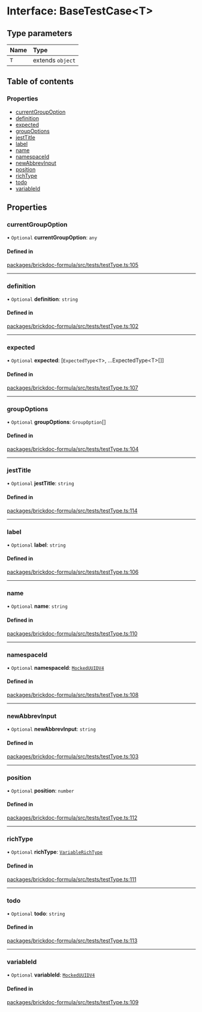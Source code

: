 # Interface: BaseTestCase<T\>

## Type parameters

| Name | Type             |
| :--- | :--------------- |
| `T`  | extends `object` |

## Table of contents

### Properties

- [currentGroupOption](BaseTestCase.md#currentgroupoption)
- [definition](BaseTestCase.md#definition)
- [expected](BaseTestCase.md#expected)
- [groupOptions](BaseTestCase.md#groupoptions)
- [jestTitle](BaseTestCase.md#jesttitle)
- [label](BaseTestCase.md#label)
- [name](BaseTestCase.md#name)
- [namespaceId](BaseTestCase.md#namespaceid)
- [newAbbrevInput](BaseTestCase.md#newabbrevinput)
- [position](BaseTestCase.md#position)
- [richType](BaseTestCase.md#richtype)
- [todo](BaseTestCase.md#todo)
- [variableId](BaseTestCase.md#variableid)

## Properties

### <a id="currentgroupoption" name="currentgroupoption"></a> currentGroupOption

• `Optional` **currentGroupOption**: `any`

#### Defined in

[packages/brickdoc-formula/src/tests/testType.ts:105](https://github.com/mashcard/mashcard/blob/main/packages/brickdoc-formula/src/tests/testType.ts#L105)

---

### <a id="definition" name="definition"></a> definition

• `Optional` **definition**: `string`

#### Defined in

[packages/brickdoc-formula/src/tests/testType.ts:102](https://github.com/mashcard/mashcard/blob/main/packages/brickdoc-formula/src/tests/testType.ts#L102)

---

### <a id="expected" name="expected"></a> expected

• `Optional` **expected**: [`ExpectedType`<`T`\>, ...ExpectedType<T\>[]]

#### Defined in

[packages/brickdoc-formula/src/tests/testType.ts:107](https://github.com/mashcard/mashcard/blob/main/packages/brickdoc-formula/src/tests/testType.ts#L107)

---

### <a id="groupoptions" name="groupoptions"></a> groupOptions

• `Optional` **groupOptions**: `GroupOption`[]

#### Defined in

[packages/brickdoc-formula/src/tests/testType.ts:104](https://github.com/mashcard/mashcard/blob/main/packages/brickdoc-formula/src/tests/testType.ts#L104)

---

### <a id="jesttitle" name="jesttitle"></a> jestTitle

• `Optional` **jestTitle**: `string`

#### Defined in

[packages/brickdoc-formula/src/tests/testType.ts:114](https://github.com/mashcard/mashcard/blob/main/packages/brickdoc-formula/src/tests/testType.ts#L114)

---

### <a id="label" name="label"></a> label

• `Optional` **label**: `string`

#### Defined in

[packages/brickdoc-formula/src/tests/testType.ts:106](https://github.com/mashcard/mashcard/blob/main/packages/brickdoc-formula/src/tests/testType.ts#L106)

---

### <a id="name" name="name"></a> name

• `Optional` **name**: `string`

#### Defined in

[packages/brickdoc-formula/src/tests/testType.ts:110](https://github.com/mashcard/mashcard/blob/main/packages/brickdoc-formula/src/tests/testType.ts#L110)

---

### <a id="namespaceid" name="namespaceid"></a> namespaceId

• `Optional` **namespaceId**: [`MockedUUIDV4`](../README.md#mockeduuidv4)

#### Defined in

[packages/brickdoc-formula/src/tests/testType.ts:108](https://github.com/mashcard/mashcard/blob/main/packages/brickdoc-formula/src/tests/testType.ts#L108)

---

### <a id="newabbrevinput" name="newabbrevinput"></a> newAbbrevInput

• `Optional` **newAbbrevInput**: `string`

#### Defined in

[packages/brickdoc-formula/src/tests/testType.ts:103](https://github.com/mashcard/mashcard/blob/main/packages/brickdoc-formula/src/tests/testType.ts#L103)

---

### <a id="position" name="position"></a> position

• `Optional` **position**: `number`

#### Defined in

[packages/brickdoc-formula/src/tests/testType.ts:112](https://github.com/mashcard/mashcard/blob/main/packages/brickdoc-formula/src/tests/testType.ts#L112)

---

### <a id="richtype" name="richtype"></a> richType

• `Optional` **richType**: [`VariableRichType`](../README.md#variablerichtype)

#### Defined in

[packages/brickdoc-formula/src/tests/testType.ts:111](https://github.com/mashcard/mashcard/blob/main/packages/brickdoc-formula/src/tests/testType.ts#L111)

---

### <a id="todo" name="todo"></a> todo

• `Optional` **todo**: `string`

#### Defined in

[packages/brickdoc-formula/src/tests/testType.ts:113](https://github.com/mashcard/mashcard/blob/main/packages/brickdoc-formula/src/tests/testType.ts#L113)

---

### <a id="variableid" name="variableid"></a> variableId

• `Optional` **variableId**: [`MockedUUIDV4`](../README.md#mockeduuidv4)

#### Defined in

[packages/brickdoc-formula/src/tests/testType.ts:109](https://github.com/mashcard/mashcard/blob/main/packages/brickdoc-formula/src/tests/testType.ts#L109)
